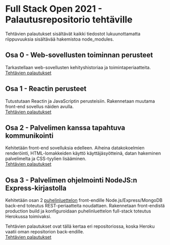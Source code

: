 # Full Stack Open 2021 - Palautusrepositorio tehtäville

Tehtävien palautukset sisältävät kaikki tiedostot lukuunottamatta riippuvuuksia sisältävää hakemistoa node_modules.

## Osa 0 - Web-sovellusten toiminnan perusteet
Tarkastellaan web-sovellusten kehityshistoriaa ja toimintaperiaatteita.  
[Tehtävien palautukset](https://github.com/j-pietila/FullStackOpen-2021/tree/main/Part_0)

## Osa 1 - Reactin perusteet
Tutustutaan Reactin ja JavaScriptin perusteisiin. Rakennetaan muutama front-end sovellus näiden avulla.  
[Tehtävien palautukset](https://github.com/j-pietila/FullStackOpen-2021/tree/main/Part_1)

## Osa 2 - Palvelimen kanssa tapahtuva kommunikointi
Kehitetään front-end sovelluksia edelleen. Aiheina datakokoelmien renderöinti, HTML-lomakkeiden käyttö käyttäjäsyötteinä, datan hakeminen palvelimelta ja CSS-tyylien lisääminen.  
[Tehtävien palautukset](https://github.com/j-pietila/FullStackOpen-2021/tree/main/Part_2) 

## Osa 3 - Palvelimen ohjelmointi NodeJS:n Express-kirjastolla
 Kehitetään osan 2 [puhelinluettelon](https://github.com/j-pietila/FullStackOpen-2021/tree/main/Part_2/puhelinluettelo) front-endille Node.js/Express/MongoDB back-end toteutus REST-periaatteita noudattaen. Rakennetaan front-endistä production build ja konfiguroidaan puhelinluettelon full-stack toteutus Herokussa toimivaksi.  
 
 Tehtävien palautukset ovat tällä kertaa eri repositoriossa, koska Heroku vaatii oman repositorion back-endille.  
 [Tehtävien palautukset](https://github.com/j-pietila/FullStackOpen-2021-Part3)
